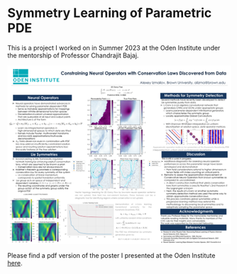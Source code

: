 # Symmetry Learning of Parametric PDE

This is a project I worked on in Summer 2023 at the Oden Institute under the mentorship of Professor Chandrajit Bajaj. 

![poster](./Izmailov_Oden_Poster%20.png)

Please find a pdf version of the poster I presented at the Oden Institute [here](./Izmailov_Oden_Poster%20.pdf). 
